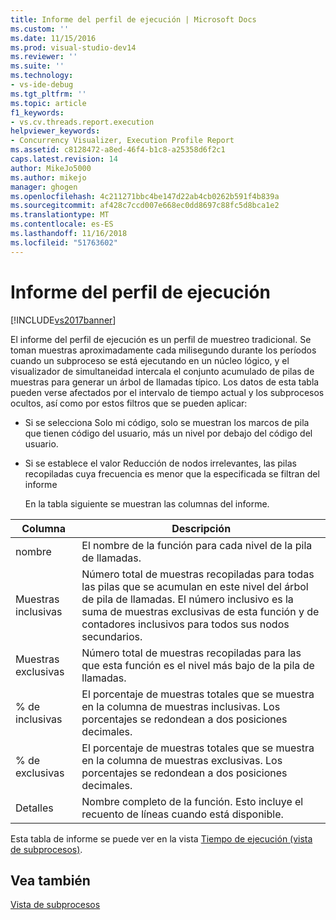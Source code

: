 ```yaml
---
title: Informe del perfil de ejecución | Microsoft Docs
ms.custom: ''
ms.date: 11/15/2016
ms.prod: visual-studio-dev14
ms.reviewer: ''
ms.suite: ''
ms.technology:
- vs-ide-debug
ms.tgt_pltfrm: ''
ms.topic: article
f1_keywords:
- vs.cv.threads.report.execution
helpviewer_keywords:
- Concurrency Visualizer, Execution Profile Report
ms.assetid: c8128472-a8ed-46f4-b1c8-a25358d6f2c1
caps.latest.revision: 14
author: MikeJo5000
ms.author: mikejo
manager: ghogen
ms.openlocfilehash: 4c211271bbc4be147d22ab4cb0262b591f4b839a
ms.sourcegitcommit: af428c7ccd007e668ec0dd8697c88fc5d8bca1e2
ms.translationtype: MT
ms.contentlocale: es-ES
ms.lasthandoff: 11/16/2018
ms.locfileid: "51763602"
---
```

# <a name="execution-profile-report"></a>Informe del perfil de ejecución
[!INCLUDE[vs2017banner](../includes/vs2017banner.md)]

El informe del perfil de ejecución es un perfil de muestreo tradicional. Se toman muestras aproximadamente cada milisegundo durante los períodos cuando un subproceso se está ejecutando en un núcleo lógico, y el visualizador de simultaneidad intercala el conjunto acumulado de pilas de muestras para generar un árbol de llamadas típico. Los datos de esta tabla pueden verse afectados por el intervalo de tiempo actual y los subprocesos ocultos, así como por estos filtros que se pueden aplicar:  
  
- Si se selecciona Solo mi código, solo se muestran los marcos de pila que tienen código del usuario, más un nivel por debajo del código del usuario.  
  
- Si se establece el valor Reducción de nodos irrelevantes, las pilas recopiladas cuya frecuencia es menor que la especificada se filtran del informe  
  
  En la tabla siguiente se muestran las columnas del informe.  
  
|Columna|Descripción|  
|------------|-----------------|  
|nombre|El nombre de la función para cada nivel de la pila de llamadas.|  
|Muestras inclusivas|Número total de muestras recopiladas para todas las pilas que se acumulan en este nivel del árbol de pila de llamadas. El número inclusivo es la suma de muestras exclusivas de esta función y de contadores inclusivos para todos sus nodos secundarios.|  
|Muestras exclusivas|Número total de muestras recopiladas para las que esta función es el nivel más bajo de la pila de llamadas.|  
|% de inclusivas|El porcentaje de muestras totales que se muestra en la columna de muestras inclusivas. Los porcentajes se redondean a dos posiciones decimales.|  
|% de exclusivas|El porcentaje de muestras totales que se muestra en la columna de muestras exclusivas. Los porcentajes se redondean a dos posiciones decimales.|  
|Detalles|Nombre completo de la función. Esto incluye el recuento de líneas cuando está disponible.|  
  
 Esta tabla de informe se puede ver en la vista [Tiempo de ejecución (vista de subprocesos)](../profiling/execution-time-threads-view.md).  
  
## <a name="see-also"></a>Vea también  
 [Vista de subprocesos](../profiling/threads-view-parallel-performance.md)



